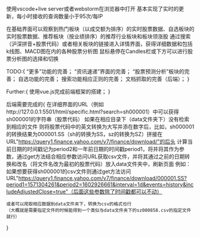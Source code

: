 
使用vscode+live server或者webstorm在浏览器中打开
基本实现了实时的更新，每小时接收的查询数量小于95次/每IP

在基础界面可以观察到热门板块（以成交额为排序）的实时股票数据、自选板块的实时股票数据、推荐板块（按业绩排序）的推荐行业板块和板块领涨股
通过搜索（沪深拼音+股票代码）或者相关板块的链接进入详情界面，获得详细数据和包括k线图、MACD图在内的各种股票分析图
鼠标悬停在Candles栏或下方可以进行股票分析图的选择和切换

TODO:{
    “更多”功能的完善；
    “资讯速递”界面的完善；
    “股票预测分析”板块的完善；
    自选功能的完善；
    搜索功能相应正则的完善；
    文档抓取的完善（后端）；
}

Further:{
    使用vue.js完成前端框架的搭建；
}

后端需要完成的{
    在详细界面的URL（例如http://127.0.0.1:5501/html/specific.html?search=sh000001）中可以获得sh000001的字符串（股票代码）
    如果在相应目录下（data文件夹下）没有检索到相应的文件
    则将股票代码中的英文转换为大写并添在数字后，比如，sh000001的转换结果为000001.SS（sh的转换为SS，sz的转换为SZ）拼接在URL"https://query1.finance.yahoo.com/v7/finance/download/"的后头
    计算当前日期的时间戳记为period2和一年前日期的时间戳period1，将并将其作为参数，通过get方法结合相应参数访问URL获取csv文件，并将其通过之前的日期转换和改名（将文件名改为最初的股票代码）放入data文件夹中，刷新页面
    例如：如果想要获得sh000001的csv文件则通过get方法访问URL"https://query1.finance.yahoo.com/v7/finance/download/000001.SS?period1=1571304261&period2=1602926661&interval=1d&events=history&includeAdjustedClose=true"（后面这些参数除了时间戳都可以不动）

    或者可以爬取相应数据到data文件夹下，转换为csv的格式也行
    （大概就是需要指定文件的时候能得到一个类似与data文件夹下的sz000858.csv的指定文件就行）
}